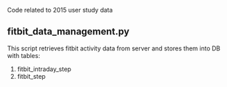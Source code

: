 Code related to 2015 user study data

## fitbit_data_management.py
This script retrieves fitbit activity data from server and stores them into DB with tables:

1. fitbit_intraday_step
2. fitbit_step